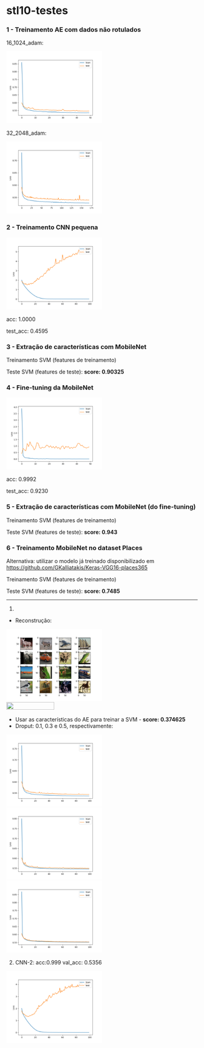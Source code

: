 # stl10-testes

### 1 -  Treinamento AE com dados não rotulados

16_1024_adam:

<img src="16_1024_adam.png" width="50%" height="50%"/>



32_2048_adam:

<img src="32_2048_adam.png" width="50%" height="50%"/>


### 2 - Treinamento CNN pequena 

<img src="cnn_pequena.png" width="50%" height="50%"/>

acc: 1.0000 

test_acc: 0.4595

### 3 - Extração de características com MobileNet
Treinamento SVM (features de treinamento)

Teste SVM (features de teste): **score: 0.90325** 


### 4 - Fine-tuning da MobileNet

<img src="finetuning-mobilenet2.png" width="50%" height="50%"/>

acc: 0.9992

test_acc: 0.9230

### 5 - Extração de características com MobileNet (do fine-tuning)
Treinamento SVM (features de treinamento)

Teste SVM (features de teste): **score: 0.943** 

### 6 - Treinamento MobileNet no dataset Places

Alternativa: utilizar o modelo já treinado disponibilizado em https://github.com/GKalliatakis/Keras-VGG16-places365 

Treinamento SVM (features de treinamento)

Teste SVM (features de teste): **score: 0.7485** 

-----------------------------------------------------------------
1) 
- Reconstrução:
<img src="normal.png" width="50%" height="50%"/>
<img src="reconstrucao.png" width="50%" height="50%"/>

- Usar as características do AE para treinar a SVM - **score: 0.374625**
- Droput: 0.1, 0.3 e 0.5, respectivamente:
<img src="dropout01.png" width="50%" height="50%"/>
<img src="dropout03.png" width="50%" height="50%"/>
<img src="dropout05.png" width="50%" height="50%"/>

2) CNN-2: 
acc:0.999
val_acc: 0.5356
<img src="cnn-2.png" width="50%" height="50%"/>
